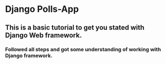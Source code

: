 #  Django Polls-App
## This is a basic tutorial to get you stated with Django  Web framework.
### Followed all steps and got some understanding of working with Django framework. 

